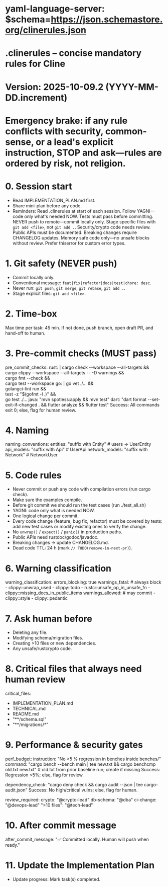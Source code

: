 # yaml-language-server: $schema=https://json.schemastore.org/clinerules.json
# .clinerules – concise mandatory rules for Cline
# Version: 2025-10-09.2  (YYYY-MM-DD.increment)
# Emergency brake: if any rule conflicts with security, common-sense, or a lead's explicit instruction, STOP and ask—rules are ordered by risk, not religion.

# 0. Session start
- Read IMPLEMENTATION_PLAN.md first. 
- Share mini-plan before any code.
- Reminders: Read .clinerules at start of each session. Follow YAGNI—code only what's needed NOW. Tests must pass before committing. NEVER push to remote—commit locally only. Stage specific files with `git add <file>`, not `git add .`. Security/crypto code needs review. Public APIs must be documented. Breaking changes require CHANGELOG updates. Memory safe code only—no unsafe blocks without review. Prefer thiserror for custom error types.

# 1. Git safety (NEVER push)
- Commit locally only.
- Conventional message: `feat|fix|refactor|docs|test|chore: desc`.
- Never run: `git push`, `git merge`, `git rebase`, `git add .`.
- Stage explicit files: `git add <file>`.

# 2. Time-box
Max time per task: 45 min. If not done, push branch, open draft PR, and hand-off to human.

# 3. Pre-commit checks (MUST pass)
pre_commit_checks:
  rust: |
    cargo check --workspace --all-targets && \
    cargo clippy --workspace --all-targets -- -D warnings && \
    cargo fmt --check && \
    cargo test --workspace
  go: |
    go vet ./... && \
    golangci-lint run && \
    test -z "$(gofmt -l .)" && \
    go test ./...
  java: "mvn spotless:apply && mvn test"
  dart: "dart format --set-exit-if-changed . && flutter analyze && flutter test"
Success: All commands exit 0; else, flag for human review.

# 4. Naming
naming_conventions:
  entities: "suffix with Entity"      # users → UserEntity
  api_models: "suffix with Api"       # UserApi
  network_models: "suffix with Network"  # NetworkUser

# 5. Code rules
- Never commit or push any code with compilation errors (run cargo check).
- Make sure the examples compile.
- Before git commit we should run the test cases (run ./test_all.sh) 
- YAGNI: code only what is needed NOW.
- One logical change per commit.
- Every code change (feature, bug fix, refactor) must be covered by tests: add new test cases or modify existing ones to verify the change.
- No `unwrap()` / `expect()` / `panic()` in production paths.
- Public APIs need rustdoc/godoc/javadoc.
- Breaking changes → update CHANGELOG.md.
- Dead code TTL: 24 h (mark `// TODO(remove-in-next-pr)`).

# 6. Warning classification
warning_classification:
  errors_blocking: true
  warnings_fatal:          # always block
    - clippy::unwrap_used
    - clippy::todo
    - rustc::unsafe_op_in_unsafe_fn
    - clippy::missing_docs_in_public_items
  warnings_allowed:        # may commit
    - clippy::style
    - clippy::pedantic

# 7. Ask human before
- Deleting any file.
- Modifying schema/migration files.
- Creating >10 files or new dependencies.
- Any unsafe/rustcrypto code.

# 8. Critical files that always need human review
critical_files:
  - IMPLEMENTATION_PLAN.md
  - TECHNICAL.md
  - README.md
  - "**/schema.sql"
  - "**/migrations/*"

# 9. Performance & security gates
perf_budget:
  instruction: "No >5 % regression in benches inside benches/"
  command: "cargo bench --bench main | tee new.txt && cargo benchcmp old.txt new.txt"  # old.txt from prior baseline run; create if missing
Success: Regression <5%; else, flag for review.

dependency_check: "cargo deny check && cargo audit --json | tee cargo-audit.json"
Success: No high/critical vulns; else, flag for human.

review_required:
  crypto: "@crypto-lead"
  db-schema: "@dba"
  ci-change: "@devops-lead"
  ">10 files": "@tech-lead"

# 10. After commit message
after_commit_message: "✅ Committed locally. Human will push when ready."

# 11. Update the Implementation Plan
- Update progress: Mark task(s) completed.